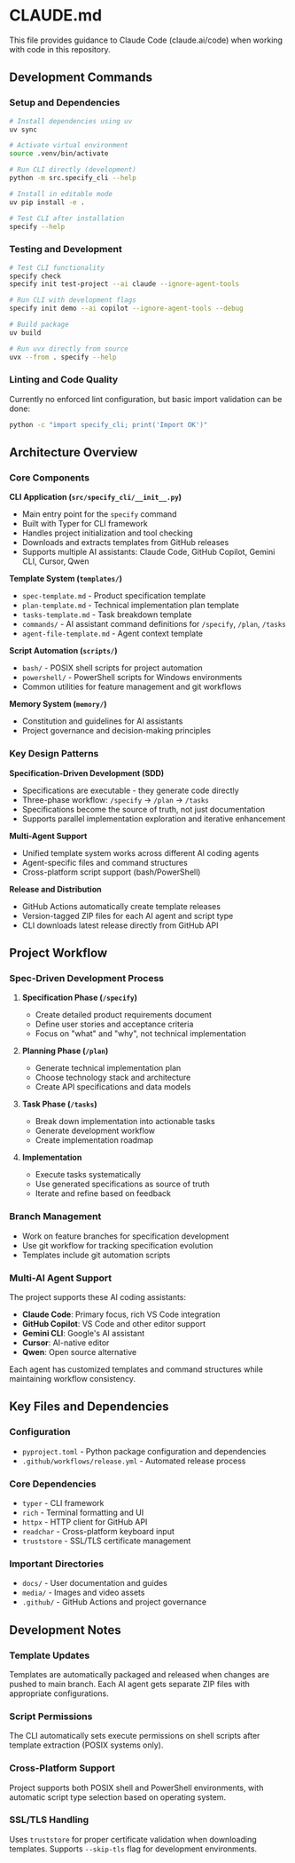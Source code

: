 # CLAUDE.md

This file provides guidance to Claude Code (claude.ai/code) when working with code in this repository.

## Development Commands

### Setup and Dependencies
```bash
# Install dependencies using uv
uv sync

# Activate virtual environment
source .venv/bin/activate

# Run CLI directly (development)
python -m src.specify_cli --help

# Install in editable mode
uv pip install -e .

# Test CLI after installation
specify --help
```

### Testing and Development
```bash
# Test CLI functionality
specify check
specify init test-project --ai claude --ignore-agent-tools

# Run CLI with development flags
specify init demo --ai copilot --ignore-agent-tools --debug

# Build package
uv build

# Run uvx directly from source
uvx --from . specify --help
```

### Linting and Code Quality
Currently no enforced lint configuration, but basic import validation can be done:
```bash
python -c "import specify_cli; print('Import OK')"
```

## Architecture Overview

### Core Components

**CLI Application (`src/specify_cli/__init__.py`)**
- Main entry point for the `specify` command
- Built with Typer for CLI framework
- Handles project initialization and tool checking
- Downloads and extracts templates from GitHub releases
- Supports multiple AI assistants: Claude Code, GitHub Copilot, Gemini CLI, Cursor, Qwen

**Template System (`templates/`)**
- `spec-template.md` - Product specification template
- `plan-template.md` - Technical implementation plan template
- `tasks-template.md` - Task breakdown template
- `commands/` - AI assistant command definitions for `/specify`, `/plan`, `/tasks`
- `agent-file-template.md` - Agent context template

**Script Automation (`scripts/`)**
- `bash/` - POSIX shell scripts for project automation
- `powershell/` - PowerShell scripts for Windows environments
- Common utilities for feature management and git workflows

**Memory System (`memory/`)**
- Constitution and guidelines for AI assistants
- Project governance and decision-making principles

### Key Design Patterns

**Specification-Driven Development (SDD)**
- Specifications are executable - they generate code directly
- Three-phase workflow: `/specify` → `/plan` → `/tasks`
- Specifications become the source of truth, not just documentation
- Supports parallel implementation exploration and iterative enhancement

**Multi-Agent Support**
- Unified template system works across different AI coding agents
- Agent-specific files and command structures
- Cross-platform script support (bash/PowerShell)

**Release and Distribution**
- GitHub Actions automatically create template releases
- Version-tagged ZIP files for each AI agent and script type
- CLI downloads latest release directly from GitHub API

## Project Workflow

### Spec-Driven Development Process

1. **Specification Phase (`/specify`)**
   - Create detailed product requirements document
   - Define user stories and acceptance criteria
   - Focus on "what" and "why", not technical implementation

2. **Planning Phase (`/plan`)**
   - Generate technical implementation plan
   - Choose technology stack and architecture
   - Create API specifications and data models

3. **Task Phase (`/tasks`)**
   - Break down implementation into actionable tasks
   - Generate development workflow
   - Create implementation roadmap

4. **Implementation**
   - Execute tasks systematically
   - Use generated specifications as source of truth
   - Iterate and refine based on feedback

### Branch Management
- Work on feature branches for specification development
- Use git workflow for tracking specification evolution
- Templates include git automation scripts

### Multi-AI Agent Support
The project supports these AI coding assistants:
- **Claude Code**: Primary focus, rich VS Code integration
- **GitHub Copilot**: VS Code and other editor support
- **Gemini CLI**: Google's AI assistant
- **Cursor**: AI-native editor
- **Qwen**: Open source alternative

Each agent has customized templates and command structures while maintaining workflow consistency.

## Key Files and Dependencies

### Configuration
- `pyproject.toml` - Python package configuration and dependencies
- `.github/workflows/release.yml` - Automated release process

### Core Dependencies
- `typer` - CLI framework
- `rich` - Terminal formatting and UI
- `httpx` - HTTP client for GitHub API
- `readchar` - Cross-platform keyboard input
- `truststore` - SSL/TLS certificate management

### Important Directories
- `docs/` - User documentation and guides
- `media/` - Images and video assets
- `.github/` - GitHub Actions and project governance

## Development Notes

### Template Updates
Templates are automatically packaged and released when changes are pushed to main branch. Each AI agent gets separate ZIP files with appropriate configurations.

### Script Permissions
The CLI automatically sets execute permissions on shell scripts after template extraction (POSIX systems only).

### Cross-Platform Support
Project supports both POSIX shell and PowerShell environments, with automatic script type selection based on operating system.

### SSL/TLS Handling
Uses `truststore` for proper certificate validation when downloading templates. Supports `--skip-tls` flag for development environments.